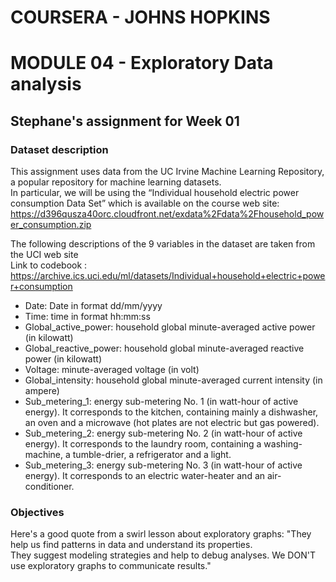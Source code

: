 # COURSERA - JOHNS HOPKINS
# MODULE 04 - Exploratory Data analysis
## Stephane's assignment for Week 01

### Dataset description
This assignment uses data from the UC Irvine Machine Learning Repository, a popular repository for machine learning datasets. <br>
In particular, we will be using the “Individual household electric power consumption Data Set” which is available on the course web site: <br>
https://d396qusza40orc.cloudfront.net/exdata%2Fdata%2Fhousehold_power_consumption.zip <br>

The following descriptions of the 9 variables in the dataset are taken from the UCI web site <br>
Link to codebook : https://archive.ics.uci.edu/ml/datasets/Individual+household+electric+power+consumption <br>

- Date: Date in format dd/mm/yyyy <br>
- Time: time in format hh:mm:ss <br>
- Global_active_power: household global minute-averaged active power (in kilowatt) <br>
- Global_reactive_power: household global minute-averaged reactive power (in kilowatt) <br>
- Voltage: minute-averaged voltage (in volt) <br>
- Global_intensity: household global minute-averaged current intensity (in ampere) <br>
- Sub_metering_1: energy sub-metering No. 1 (in watt-hour of active energy). It corresponds to the kitchen, containing mainly a dishwasher, an oven and a microwave (hot plates are not electric but gas powered). <br>
- Sub_metering_2: energy sub-metering No. 2 (in watt-hour of active energy). It corresponds to the laundry room, containing a washing-machine, a tumble-drier, a refrigerator and a light. <br>
- Sub_metering_3: energy sub-metering No. 3 (in watt-hour of active energy). It corresponds to an electric water-heater and an air-conditioner. <br>

### Objectives
Here's a good quote from a swirl lesson about exploratory graphs: "They help us find patterns in data and understand its properties. <br>
They suggest modeling strategies and help to debug analyses. We DON'T use exploratory graphs to communicate results."<br>


